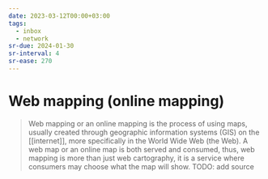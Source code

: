 ```yaml
---
date: 2023-03-12T00:00+03:00
tags:
  - inbox
  - network
sr-due: 2024-01-30
sr-interval: 4
sr-ease: 270
---
```


# Web mapping (online mapping)

> Web mapping or an online mapping is the process of using maps, usually created
> through geographic information systems (GIS) on the [[internet]], more
> specifically in the World Wide Web (the Web). A web map or an online map is
> both served and consumed, thus, web mapping is more than just web cartography,
> it is a service where consumers may choose what the map will show.
TODO: add source
